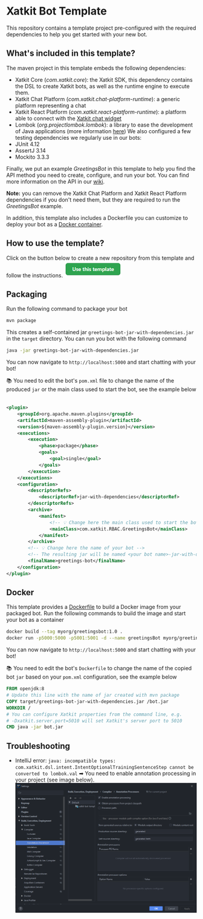# Xatkit Bot Template
This repository contains a template project pre-configured with the required dependencies to help you get started with your new bot.



## What's included in this template?

The maven project in this template embeds the following dependencies:
- Xatkit Core (_com.xatkit.core_): the Xatkit SDK, this dependency contains the DSL to create Xatkit bots, as well as the runtime engine to execute them.
- Xatkit Chat Platform (_com.xatkit.chat-platform-runtime_): a generic platform representing a chat
- Xatkit React Platform (_com.xatkit.react-platform-runtime_): a platform able to connect with the [Xatkit chat widget](https://github.com/xatkit-bot-platform/xatkit-chat-widget)
- Lombok (_org.projectlombok.lombok_): a library to ease the development of Java applications (more information [here](https://projectlombok.org/))
We also configured a few testing dependencies we regularly use in our bots:
- JUnit 4.12
- AssertJ 3.14
- Mockito 3.3.3

Finally, we put an example _GreetingsBot_ in this template to help you find the API method you need to create, configure, and run your bot. You can find more information on the API in our [wiki](https://github.com/xatkit-bot-platform/xatkit/wiki).

**Note:** you can remove the Xatkit Chat Platform and Xatkit React Platform dependencies if you don't need them, but they are required to run the _GreetingsBot_ example.

In addition, this template also includes a Dockerfile you can customize to deploy your bot as a [Docker container](#docker).

## How to use the template?
Click on the button below to create a new repository from this template and follow the instructions.
[![Use this template](docs/img/template_button.png)](https://github.com/xatkit-bot-platform/xatkit-bot-template/generate)



## Packaging

Run the following command to package your bot
```bash
mvn package
```
This creates a self-contained jar `greetings-bot-jar-with-dependencies.jar` in the `target` directory. You can run you bot with the following command
```bash
java -jar greetings-bot-jar-with-dependencies.jar
```
You can now navigate to `http://localhost:5000` and start chatting with your bot! 

📚 You need to edit the bot's `pom.xml` file to change the name of the produced `jar` or the main class used to start the bot, see the example below

```xml

<plugin>
    <groupId>org.apache.maven.plugins</groupId>
    <artifactId>maven-assembly-plugin</artifactId>
    <version>${maven-assembly-plugin.version}</version>
    <executions>
        <execution>
            <phase>package</phase>
            <goals>
                <goal>single</goal>
            </goals>
        </execution>
    </executions>
    <configuration>
        <descriptorRefs>
            <descriptorRef>jar-with-dependencies</descriptorRef>
        </descriptorRefs>
        <archive>
            <manifest>
                <!-- 💡 Change here the main class used to start the bot !-->
                <mainClass>com.xatkit.RBAC.GreetingsBot</mainClass>
            </manifest>
        </archive>
        <!-- 💡 Change here the name of your bot -->
        <!-- The resulting jar will be named <your bot name>-jar-with-dependency.jar -->
        <finalName>greetings-bot</finalName>
    </configuration>
</plugin>
```



## Docker

This template provides a [Dockerfile](https://github.com/xatkit-bot-platform/xatkit-bot-template/blob/master/Dockerfile) to build a Docker image from your packaged bot. Run the following commands to build the image and start your bot as a container

```bash
docker build --tag myorg/greetingsbot:1.0 .
docker run -p5000:5000 -p5001:5001 -d --name greetingsBot myorg/greetingsbot:1.0
```

You can now navigate to `http://localhost:5000` and start chatting with your bot! 

📚 You need to edit the bot's `Dockerfile` to change the name of the copied bot `jar` based on your `pom.xml` configuration, see the example below

```dockerfile
FROM openjdk:8
# Update this line with the name of jar created with mvn package
COPY target/greetings-bot-jar-with-dependencies.jar /bot.jar
WORKDIR /
# You can configure Xatkit properties from the command line, e.g.
# -Dxatkit.server.port=5010 will set Xatkit's server port to 5010
CMD java -jar bot.jar
```



## Troubleshooting

- IntelliJ error: `java: incompatible types: com.xatkit.dsl.intent.IntentOptionalTrainingSentenceStep cannot be converted to lombok.val` ➡ You need to enable annotation processing in your project (see image below).
![Enable annotation processing in IntelliJ](docs/img/enable_annotation_processing_intellij.png)


